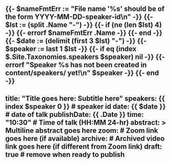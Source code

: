 {{- $nameFmtErr := "File name '%s' should be of the form YYYY-MM-DD-speaker-id\n" -}}
{{- $lst := (split .Name "-") -}}
{{- if (ne (len $lst) 4) -}}
    {{- errorf $nameFmtErr .Name -}}
{{- end -}}
{{- $date := (delimit (first 3 $lst) "-") -}}
{{- $speaker := last 1 $lst  -}}
{{- if eq (index $.Site.Taxonomies.speakers $speaker) nil -}}
    {{- errorf "Speaker %s has not been created in content/speakers/ yet!\n" $speaker -}}
{{- end -}}
---
title: "Title goes here: Subtitle here"
speakers: {{ index $speaker 0 }}  # speaker id
date: {{ $date }}  # date of talk
publishDate: {{ .Date }}
time: "10:30"  # Time of talk (HH:MM 24-hr)
abstract: >
    Multiline abstract
    goes here
zoom:  # Zoom link goes here (if available)
archive:  # Archived video link goes here (if different from Zoom link)
draft: true  # remove when ready to publish
---
